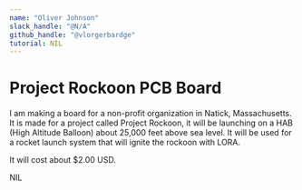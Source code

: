 ```yaml
---
name: "Oliver Johnson"
slack_handle: "@N/A"
github_handle: "@vlorgerbardge"
tutorial: NIL
---
```


# Project Rockoon PCB Board

<!-- Describe your board in 2-3 sentences. What are you making? What will it do? -->
I am making a board for a non-profit organization in Natick, Massachusetts. It is made for a project called Project Rockoon, it will be launching on a HAB (High Altitude Balloon) about 25,000 feet above sea level.
It will be used for a rocket launch system that will ignite the rockoon with LORA.
<!-- How much is it going to cost? -->
It will cost about $2.00 USD.
<!-- Tell us a little bit about your design process. What were some challenges? What helped? ***Totally optional*** -->
NIL
